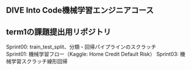 ## DIVE Into Code機械学習エンジニアコース
## term1の課題提出用リポジトリ

Sprint00: train_test_split、分類・回帰パイプラインのスクラッチ  
Sprint01: 機械学習フロー（Kaggle: Home Credit Default Risk）
Sprint03: 機械学習スクラッチ線形回帰